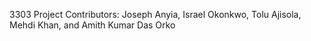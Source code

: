 3303 Project
Contributors: Joseph Anyia, Israel Okonkwo, Tolu Ajisola, 
              Mehdi Khan, and Amith Kumar Das Orko

